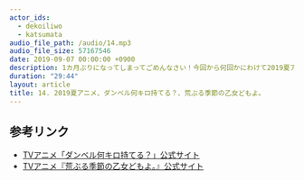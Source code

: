 ```yaml
---
actor_ids:
  - dekoiliwo
  - katsumata
audio_file_path: /audio/14.mp3
audio_file_size: 57167546
date: 2019-09-07 00:00:00 +0900
description: 1カ月ぶりになってしまってごめんなさい！今回から何回かにわけて2019夏アニメの話をしていく！
duration: "29:44"
layout: article
title: 14. 2019夏アニメ、ダンベル何キロ持てる？、荒ぶる季節の乙女どもよ。
---
```


## 参考リンク

- [TVアニメ「ダンベル何キロ持てる？」公式サイト](https://dumbbell-anime.jp/)
- [TVアニメ『荒ぶる季節の乙女どもよ。』公式サイト](http://araoto-anime.com/)
